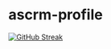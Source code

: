 # ascrm-profile

[![GitHub Streak](https://github-readme-streak-stats.herokuapp.com?user=ascrm&theme=radical&hide_border=%E9%94%99%E8%AF%AF%E7%9A%84&short_numbers=%E9%94%99%E8%AF%AF%E7%9A%84)](https://git.io/streak-stats)
